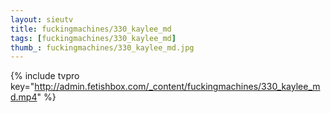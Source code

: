 ```yaml
--- 
layout: sieutv
title: fuckingmachines/330_kaylee_md
tags: [fuckingmachines/330_kaylee_md]
thumb_: fuckingmachines/330_kaylee_md.jpg
---
```

{% include tvpro key="http://admin.fetishbox.com/_content/fuckingmachines/330_kaylee_md.mp4" %} 
